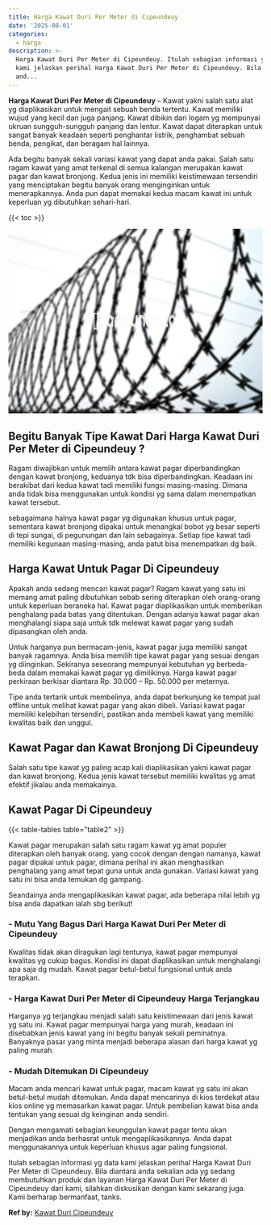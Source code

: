 ```yaml
---
title: Harga Kawat Duri Per Meter di Cipeundeuy
date: '2025-08-01'
categories:
  - harga
description: >-
  Harga Kawat Duri Per Meter di Cipeundeuy. Itulah sebagian informasi yg data
  kami jelaskan perihal Harga Kawat Duri Per Meter di Cipeundeuy. Bila diantara
  and...
---
```


**Harga Kawat Duri Per Meter di Cipeundeuy** – Kawat yakni salah satu alat yg diaplikasikan untuk mengait sebuah benda tertentu. Kawat memiliki wujud yang kecil dan juga panjang. Kawat dibikin dari logam yg mempunyai ukruan sungguh-sungguh panjang dan lentur. Kawat dapat diterapkan untuk sangat banyak keadaan seperti penghantar listrik, penghambat sebuah benda, pengikat, dan beragam hal lainnya.

Ada begitu banyak sekali variasi kawat yang dapat anda pakai. Salah satu ragam kawat yang amat terkenal di semua kalangan merupakan kawat pagar dan kawat bronjong. Kedua jenis ini memiliki keistimewaan tersendiri yang menciptakan begitu banyak orang menginginkan untuk menerapkannya. Anda pun dapat memakai kedua macam kawat ini untuk keperluan yg dibutuhkan sehari-hari.

{{< toc >}}

![Harga Kawat Duri Per Meter di Cipeundeuy](/images/jual-kawat-murah44.png)

## Begitu Banyak Tipe Kawat Dari Harga Kawat Duri Per Meter di Cipeundeuy ?

Ragam diwajibkan untuk memlih antara kawat pagar diperbandingkan dengan kawat bronjong, keduanya tdk bisa diperbandingkan. Keadaan ini berakibat dari kedua kawat tadi memiliki fungsi masing-masing. Dimana anda tidak bisa menggunakan untuk kondisi yg sama dalam menempatkan kawat tersebut.

sebagaimana halnya kawat pagar yg digunakan khusus untuk pagar, sementara kawat bronjong dipakai untuk menangkal bobot yg besar seperti di tepi sungai, di pegunungan dan lain sebagainya. Setiap tipe kawat tadi memiliki kegunaan masing-masing, anda patut bisa menempatkan dg baik.

## Harga Kawat Untuk Pagar Di Cipeundeuy

Apakah anda sedang mencari kawat pagar? Ragam kawat yang satu ini memang amat paling dibutuhkan sebab sering diterapkan oleh orang-orang untuk keperluan beraneka hal. Kawat pagar diaplikasikan untuk memberikan penghalang pada batas yang ditentukan. Dengan adanya kawat pagar akan menghalangi siapa saja untuk tdk melewat kawat pagar yang sudah dipasangkan oleh anda.

Untuk harganya pun bermacam-jenis, kawat pagar juga memiliki sangat banyak ragamnya. Anda bisa memilih tipe kawat pagar yang sesuai dengan yg diinginkan. Sekiranya seseorang mempunyai kebutuhan yg berbeda-beda dalam memakai kawat pagar yg dimilikinya. Harga kawat pagar perkiraan berkisar diantara Rp. 30.000 – Rp. 50.000 per meternya.

Tipe anda tertarik untuk membelinya, anda dapat berkunjung ke tempat jual offline untuk melihat kawat pagar yang akan dibeli. Variasi kawat pagar memiliki kelebihan tersendiri, pastikan anda membeli kawat yang memiliki kwalitas baik dan unggul.

## Kawat Pagar dan Kawat Bronjong Di Cipeundeuy

Salah satu tipe kawat yg paling acap kali diaplikasikan yakni kawat pagar dan kawat bronjong. Kedua jenis kawat tersebut memiliki kwalitas yg amat efektif jikalau anda memakainya.

## Kawat Pagar Di Cipeundeuy

{{< table-tables table="table2" >}}

Kawat pagar merupakan salah satu ragam kawat yg amat populer diterapkan oleh banyak orang. yang cocok dengan dengan namanya, kawat pagar dipakai untuk pagar, dimana perihal ini akan menghasilkan penghalang yang amat tepat guna untuk anda gunakan. Variasi kawat yang satu ini bisa anda temukan dg gampang.

Seandainya anda mengaplikasikan kawat pagar, ada beberapa nilai lebih yg bisa anda dapatkan ialah sbg berikut!

### \- Mutu Yang Bagus Dari Harga Kawat Duri Per Meter di Cipeundeuy

Kwalitas tidak akan diragukan lagi tentunya, kawat pagar mempunyai kwalitas yg cukup bagus. Kondisi ini dapat diaplikasikan untuk menghalangi apa saja dg mudah. Kawat pagar betul-betul fungsional untuk anda terapkan.

### \- Harga Kawat Duri Per Meter di Cipeundeuy Harga Terjangkau

Harganya yg terjangkau menjadi salah satu keistimewaan dari jenis kawat yg satu ini. Kawat pagar mempunyai harga yang murah, keadaan ini disebabkan jenis kawat yang ini begitu banyak sekali peminatnya. Banyaknya pasar yang minta menjadi beberapa alasan dari harga kawat yg paling murah.

### \- Mudah Ditemukan Di Cipeundeuy

Macam anda mencari kawat untuk pagar, macam kawat yg satu ini akan betul-betul mudah ditemukan. Anda dapat mencarinya di kios terdekat atau kios online yg memasarkan kawat pagar. Untuk pembelian kawat bisa anda tentukan yang sesuai dg keinginan anda sendiri.

Dengan mengamati sebagian keunggulan kawat pagar tentu akan menjadikan anda berhasrat untuk mengaplikasikannya. Anda dapat menggunakannya untuk keperluan khusus agar paling fungsional.

Itulah sebagian informasi yg data kami jelaskan perihal Harga Kawat Duri Per Meter di Cipeundeuy. Bila diantara anda sekalian ada yg sedang membutuhkan produk dan layanan Harga Kawat Duri Per Meter di Cipeundeuy dari kami, silahkan diskusikan dengan kami sekarang juga. Kami berharap bermanfaat, tanks.

**Ref by:** [Kawat Duri Cipeundeuy](https://id.wikipedia.org/wiki/Kawat)
